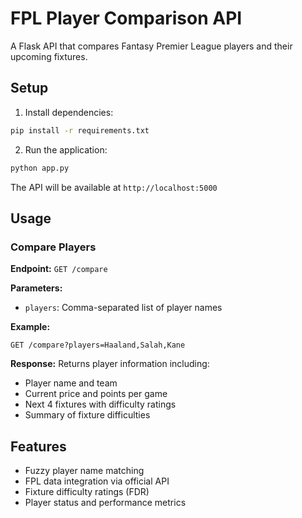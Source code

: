 # FPL Player Comparison API

A Flask API that compares Fantasy Premier League players and their upcoming fixtures.

## Setup

1. Install dependencies:
```bash
pip install -r requirements.txt
```

2. Run the application:
```bash
python app.py
```

The API will be available at `http://localhost:5000`

## Usage

### Compare Players

**Endpoint:** `GET /compare`

**Parameters:**
- `players`: Comma-separated list of player names

**Example:**
```
GET /compare?players=Haaland,Salah,Kane
```

**Response:**
Returns player information including:
- Player name and team
- Current price and points per game
- Next 4 fixtures with difficulty ratings
- Summary of fixture difficulties

## Features

- Fuzzy player name matching
- FPL data integration via official API
- Fixture difficulty ratings (FDR)
- Player status and performance metrics 